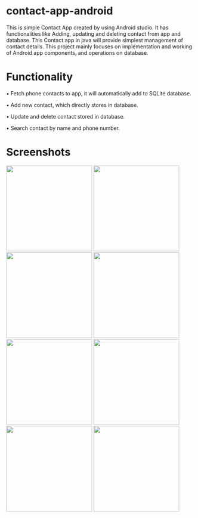 # contact-app-android
This is simple Contact App created by using Android studio. It has functionalities like Adding, updating and deleting contact from app and database. This Contact app in java will provide simplest management of contact details. This project mainly focuses on implementation and working of Android app components, and operations on database.

# Functionality

  •	Fetch phone contacts to app, it will automatically add to SQLite database.	 	

  •	Add new contact, which directly stores in database. 

  •	Update and delete contact stored in database.

  •	Search contact by name and phone number.

# Screenshots

<img src="https://user-images.githubusercontent.com/114467863/219665000-c5f2458a-a801-4afd-ba2e-f3c67d64fa04.png" width = "230">  <img src="https://user-images.githubusercontent.com/114467863/219665853-2c7c30d1-7d6c-4fff-8b5d-13a4d5aa157b.png" width = "230">  <img src="https://user-images.githubusercontent.com/114467863/219671973-10b0db8e-ac3d-4444-87d3-1a03e7b5d577.png" width = "230">  <img src="https://user-images.githubusercontent.com/114467863/219672072-45ea32bd-1358-4980-b326-5bd7da6776d2.png" width = "230">   <img src="https://user-images.githubusercontent.com/114467863/219672172-06c8111d-5958-427f-ad6c-0dfcb355f85a.png" width = "230">    <img src="https://user-images.githubusercontent.com/114467863/219672245-cf8daa5b-1570-41eb-8e02-8a4c92450f0c.png" width = "230">    <img src="https://user-images.githubusercontent.com/114467863/219672374-ddd02a79-1d24-4a9e-8b71-fd31ca788e36.png" width = "230">     <img src="https://user-images.githubusercontent.com/114467863/219672837-f4f9d291-4f00-4853-8c48-27f6fc296165.png" width = "230">
 
